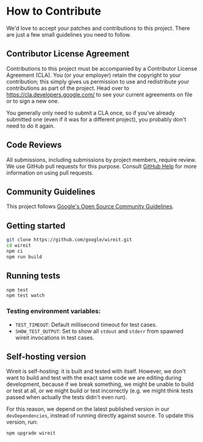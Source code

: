 # How to Contribute

We'd love to accept your patches and contributions to this project. There are
just a few small guidelines you need to follow.

## Contributor License Agreement

Contributions to this project must be accompanied by a Contributor License
Agreement (CLA). You (or your employer) retain the copyright to your
contribution; this simply gives us permission to use and redistribute your
contributions as part of the project. Head over to
<https://cla.developers.google.com/> to see your current agreements on file or
to sign a new one.

You generally only need to submit a CLA once, so if you've already submitted one
(even if it was for a different project), you probably don't need to do it
again.

## Code Reviews

All submissions, including submissions by project members, require review. We
use GitHub pull requests for this purpose. Consult
[GitHub Help](https://help.github.com/articles/about-pull-requests/) for more
information on using pull requests.

## Community Guidelines

This project follows
[Google's Open Source Community Guidelines](https://opensource.google/conduct/).

## Getting started

```sh
git clone https://github.com/google/wireit.git
cd wireit
npm ci
npm run build
```

## Running tests

```sh
npm test
npm test watch
```

### Testing environment variables:

- `TEST_TIMEOUT`: Default millisecond timeout for test cases.
- `SHOW_TEST_OUTPUT`: Set to show all `stdout` and `stderr` from spawned wireit
  invocations in test cases.

## Self-hosting version

Wireit is self-hosting: it is built and tested with itself. However, we don't
want to build and test with the exact same code we are editing during
development, because if we break something, we might be unable to build or test
at all, or we might build or test incorrectly (e.g. we might think tests passed
when actually the tests didn't even run).

For this reason, we depend on the latest published version in our
`devDependencies`, instead of running directly against source. To update this
version, run:

```sh
npm upgrade wireit
```
